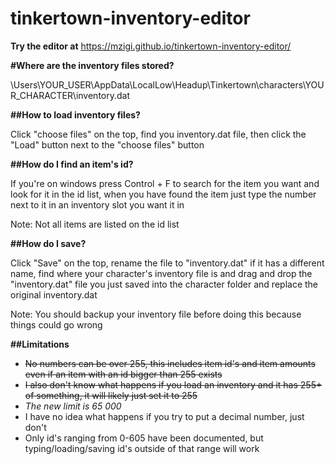 # tinkertown-inventory-editor

**Try the editor at**
https://mzigi.github.io/tinkertown-inventory-editor/

**#Where are the inventory files stored?**

\Users\YOUR_USER\AppData\LocalLow\Headup\Tinkertown\characters\YOUR_CHARACTER\inventory.dat

**##How to load inventory files?**

Click "choose files" on the top, find you inventory.dat file, then click the "Load" button next to the "choose files" button

**##How do I find an item's id?**

If you're on windows press Control + F to search for the item you want and look for it in the id list, 
when you have found the item just type the number next to it in an inventory slot you want it in

Note: Not all items are listed on the id list

**##How do I save?**

Click "Save" on the top, rename the file to "inventory.dat" if it has a different name, find where your character's inventory file is
and drag and drop the "inventory.dat" file you just saved into the character folder and replace the original inventory.dat

Note: You should backup your inventory file before doing this because things could go wrong

**##Limitations**

* ~~No numbers can be over 255, this includes item id's and item amounts even if an item with an id bigger than 255 exists~~
* ~~I also don't know what happens if you load an inventory and it has 255+ of something, it will likely just set it to 255~~
* *The new limit is 65 000*
* I have no idea what happens if you try to put a decimal number, just don't
* Only id's ranging from 0-605 have been documented, but typing/loading/saving id's outside of that range will work